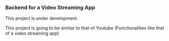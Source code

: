 ### Backend for a Video Streaming App

This project is under development.

This project is going to be similar to that of Youtube (Functionalities like that of a video streaming app)

